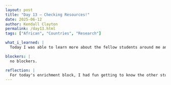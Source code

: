 ```yaml
---
layout: post
title: "Day 13 – Checking Resources!"
date: 2025-06-12
author: Kendall Clayton
permalink: /day13.html
tags: ["African", "Countries", "Research"]

what_i_learned: |
  Today I was able to learn more about the fellow students around me and even talk to some that I usually do not see on a regular basis. It was nice getting to know people since I will be with them all summer. Then, after lunch my team and I had jumped back into the research of our project. I had mainly continued my work of finding reputable sources for the information I found via AI on the various countries in the African Diaspora. Needless to say this might take a minute to do since I have to comb through different websites.

blockers: |
  no blockers.

reflection: |
  For today's enrichment block, I had fun getting to know the other students in my cohort! At first, we were talking about potential field trip ideas such as an amusement park, NASA, a musuem and some other fun places! Then, we had started to show our competitive sides by playing various games such as Taboo or Jenga. I had personally never played Taboo so it was very nerve-wrecking when I went up for my turn. I had fun though and gotten my team like 4 points! Team 2 had also won the taboo, so now I can come a hour later on a day of my choice! While we had lost the jenga game, I still had fun today during the block.
---
```


